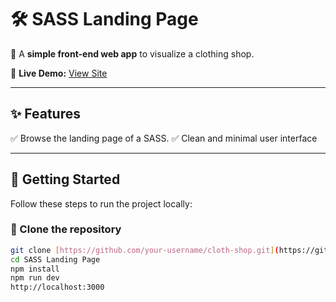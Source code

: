 # 🛠️ SASS Landing Page

🌟 A **simple front-end web app** to visualize a clothing shop.

🔗 **Live Demo:** [View Site](https://building-digital-products-brands-five.vercel.app/)

---

## ✨ Features

✅ Browse the landing page of a SASS. 
✅ Clean and minimal user interface  

---

## 🚀 Getting Started

Follow these steps to run the project locally:

### 📂 Clone the repository

```bash
git clone [https://github.com/your-username/cloth-shop.git](https://github.com/AbdulAzizFahim/Building-digital-products-brands.git)
cd SASS Landing Page
npm install
npm run dev
http://localhost:3000

